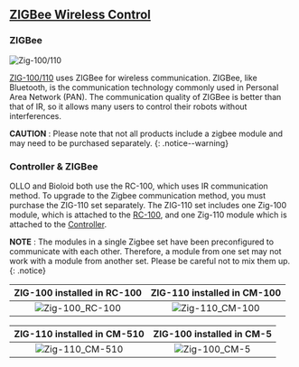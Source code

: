 ## [ZIGBee Wireless Control](#zigbee-wireless-control)

### ZIGBee
![Zig-100/110](/assets/images/parts/communication/zig_100_110.png)

[ZIG-100/110] uses ZIGBee for wireless communication. ZIGBee, like Bluetooth, is the communication technology commonly used in Personal Area Network (PAN). The communication quality of ZIGBee is better than that of IR, so it allows many users to control their robots without interferences.

**CAUTION** : Please note that not all products include a zigbee module and may need to be purchased separately.
{: .notice--warning}

### Controller & ZIGBee

OLLO and Bioloid both use the RC-100, which uses IR communication method. To upgrade to the Zigbee communication method, you must purchase the  ZIG-110 set separately. The ZIG-110 set includes one Zig-100 module, which is attached to the [RC-100], and one Zig-110 module which is attached to the [Controller].

**NOTE** : The modules in a single Zigbee set have been preconfigured to communicate with each other. Therefore, a module from one set may not work with a module from another set. Please be careful not to mix them up.
{: .notice}

|ZIG-100 installed in RC-100|ZIG-110 installed in CM-100|
|:---:|:---:|
|![Zig-100_RC-100][Zig-100_RC-100]|![Zig-110_CM-100][Zig-110_CM-100]|

|ZIG-110 installed in CM-510|ZIG-100 installed in CM-5|
|:---:|:---:|
|![Zig-110_CM-510][Zig-110_CM-510]|![Zig-100_CM-5][Zig-100_CM-5]|

[ZIG-100/110]: /docs/en/parts/communication/zig-110/
[RC-100]: /docs/en/parts/communication/rc-100/
[Controller]: /docs/en/parts/controller/compatibility/

[Zig-100_RC-100]: /assets/images/parts/communication/rc_100_zig_100.jpg
[Zig-110_CM-100]: /assets/images/parts/communication/cm_100_zig_110.jpg
[Zig-110_CM-510]: /assets/images/parts/communication/cm_510_zig_110.png
[Zig-100_CM-5]: /assets/images/parts/communication/cm_5_zig_100.png
